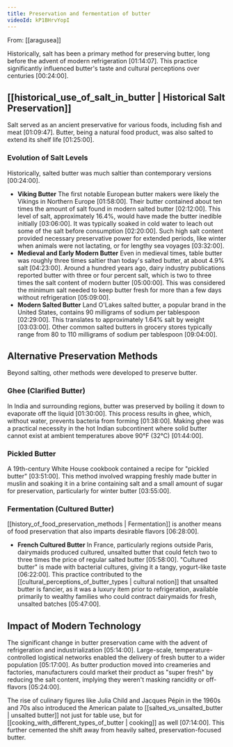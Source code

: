 ```yaml
---
title: Preservation and fermentation of butter
videoId: kP1BHrvYopI
---
```


From: [[aragusea]] <br/> 

Historically, salt has been a primary method for preserving butter, long before the advent of modern refrigeration <a class="yt-timestamp" data-t="01:14:07">[01:14:07]</a>. This practice significantly influenced butter's taste and cultural perceptions over centuries <a class="yt-timestamp" data-t="00:24:00">[00:24:00]</a>.

## [[historical_use_of_salt_in_butter | Historical Salt Preservation]]

Salt served as an ancient preservative for various foods, including fish and meat <a class="yt-timestamp" data-t="01:09:47">[01:09:47]</a>. Butter, being a natural food product, was also salted to extend its shelf life <a class="yt-timestamp" data-t="01:25:00">[01:25:00]</a>.

### Evolution of Salt Levels

Historically, salted butter was much saltier than contemporary versions <a class="yt-timestamp" data-t="00:24:00">[00:24:00]</a>.
*   **Viking Butter** The first notable European butter makers were likely the Vikings in Northern Europe <a class="yt-timestamp" data-t="01:58:00">[01:58:00]</a>. Their butter contained about ten times the amount of salt found in modern salted butter <a class="yt-timestamp" data-t="02:12:00">[02:12:00]</a>. This level of salt, approximately 16.4%, would have made the butter inedible initially <a class="yt-timestamp" data-t="03:06:00">[03:06:00]</a>. It was typically soaked in cold water to leach out some of the salt before consumption <a class="yt-timestamp" data-t="02:20:00">[02:20:00]</a>. Such high salt content provided necessary preservative power for extended periods, like winter when animals were not lactating, or for lengthy sea voyages <a class="yt-timestamp" data-t="03:32:00">[03:32:00]</a>.
*   **Medieval and Early Modern Butter** Even in medieval times, table butter was roughly three times saltier than today's salted butter, at about 4.9% salt <a class="yt-timestamp" data-t="04:23:00">[04:23:00]</a>. Around a hundred years ago, dairy industry publications reported butter with three or four percent salt, which is two to three times the salt content of modern butter <a class="yt-timestamp" data-t="05:00:00">[05:00:00]</a>. This was considered the minimum salt needed to keep butter fresh for more than a few days without refrigeration <a class="yt-timestamp" data-t="05:09:00">[05:09:00]</a>.
*   **Modern Salted Butter** Land O'Lakes salted butter, a popular brand in the United States, contains 90 milligrams of sodium per tablespoon <a class="yt-timestamp" data-t="02:29:00">[02:29:00]</a>. This translates to approximately 1.64% salt by weight <a class="yt-timestamp" data-t="03:03:00">[03:03:00]</a>. Other common salted butters in grocery stores typically range from 80 to 110 milligrams of sodium per tablespoon <a class="yt-timestamp" data-t="09:04:00">[09:04:00]</a>.

## Alternative Preservation Methods

Beyond salting, other methods were developed to preserve butter.

### Ghee (Clarified Butter)
In India and surrounding regions, butter was preserved by boiling it down to evaporate off the liquid <a class="yt-timestamp" data-t="01:30:00">[01:30:00]</a>. This process results in ghee, which, without water, prevents bacteria from forming <a class="yt-timestamp" data-t="01:38:00">[01:38:00]</a>. Making ghee was a practical necessity in the hot Indian subcontinent where solid butter cannot exist at ambient temperatures above 90°F (32°C) <a class="yt-timestamp" data-t="01:44:00">[01:44:00]</a>.

### Pickled Butter
A 19th-century White House cookbook contained a recipe for "pickled butter" <a class="yt-timestamp" data-t="03:51:00">[03:51:00]</a>. This method involved wrapping freshly made butter in muslin and soaking it in a brine containing salt and a small amount of sugar for preservation, particularly for winter butter <a class="yt-timestamp" data-t="03:55:00">[03:55:00]</a>.

### Fermentation (Cultured Butter)
[[history_of_food_preservation_methods | Fermentation]] is another means of food preservation that also imparts desirable flavors <a class="yt-timestamp" data-t="06:28:00">[06:28:00]</a>.
*   **French Cultured Butter** In France, particularly regions outside Paris, dairymaids produced cultured, unsalted butter that could fetch two to three times the price of regular salted butter <a class="yt-timestamp" data-t="05:58:00">[05:58:00]</a>. "Cultured butter" is made with bacterial cultures, giving it a tangy, yogurt-like taste <a class="yt-timestamp" data-t="06:22:00">[06:22:00]</a>. This practice contributed to the [[cultural_perceptions_of_butter_types | cultural notion]] that unsalted butter is fancier, as it was a luxury item prior to refrigeration, available primarily to wealthy families who could contract dairymaids for fresh, unsalted batches <a class="yt-timestamp" data-t="05:47:00">[05:47:00]</a>.

## Impact of Modern Technology

The significant change in butter preservation came with the advent of refrigeration and industrialization <a class="yt-timestamp" data-t="05:14:00">[05:14:00]</a>. Large-scale, temperature-controlled logistical networks enabled the delivery of fresh butter to a wider population <a class="yt-timestamp" data-t="05:17:00">[05:17:00]</a>. As butter production moved into creameries and factories, manufacturers could market their product as "super fresh" by reducing the salt content, implying they weren't masking rancidity or off-flavors <a class="yt-timestamp" data-t="05:24:00">[05:24:00]</a>.

The rise of culinary figures like Julia Child and Jacques Pépin in the 1960s and 70s also introduced the American palate to [[salted_vs_unsalted_butter | unsalted butter]] not just for table use, but for [[cooking_with_different_types_of_butter | cooking]] as well <a class="yt-timestamp" data-t="07:14:00">[07:14:00]</a>. This further cemented the shift away from heavily salted, preservation-focused butter.